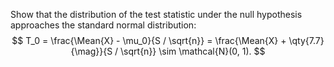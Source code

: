 Show that the distribution of the test statistic under the null hypothesis
approaches the standard normal distribution:
$$
    T_0 =
    \frac{\Mean{X} - \mu_0}{S / \sqrt{n}} =
    \frac{\Mean{X} + \qty{7.7}{\mag}}{S / \sqrt{n}} \sim
    \mathcal{N}(0, 1).
$$
